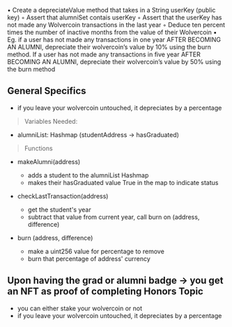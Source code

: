 •	Create a depreciateValue method that takes in a String userKey (public key)
	◦	Assert that alumniSet contais userKey
	◦	Assert that the userKey has not made any Wolvercoin transactions in the last year
	◦	Deduce ten percent times the number of inactive months from the value of their Wolvercoin
	▪	Eg. if a user has not made any transactions in one year AFTER BECOMING AN ALUMNI, depreciate their wolvercoin’s value by 10% using the burn method. If a user has not made any transactions in five year AFTER BECOMING AN ALUMNI, depreciate their wolvercoin’s value by 50% using the burn method

## General Specifics
- if you leave your wolvercoin untouched, it depreciates by a percentage

> Variables Needed:
- alumniList: Hashmap (studentAddress -> hasGraduated)


> Functions 
- makeAlumni(address)
    - adds a student to the alumniList Hashmap
    - makes their hasGraduated value True in the map to indicate status

- checkLastTransaction(address)
	- get the student's year
	- subtract that value from current year, call burn on (address, difference)

- burn (address, difference)
	- make a uint256 value for percentage to remove
	- burn that percentage of address' currency




## Upon having the grad or alumni badge -> you get an NFT as proof of completing Honors Topic
- you can either stake your wolvercoin or not
- if you leave your wolvercoin untouched, it depreciates by a percentage